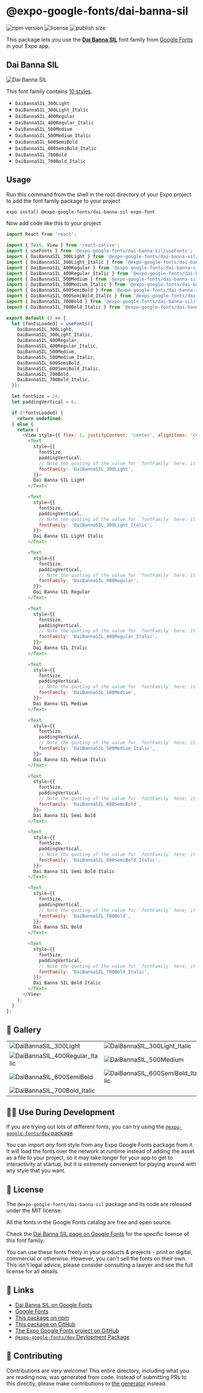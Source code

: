 # @expo-google-fonts/dai-banna-sil

![npm version](https://flat.badgen.net/npm/v/@expo-google-fonts/dai-banna-sil)
![license](https://flat.badgen.net/github/license/expo/google-fonts)
![publish size](https://flat.badgen.net/packagephobia/install/@expo-google-fonts/dai-banna-sil)

This package lets you use the [**Dai Banna SIL**](https://fonts.google.com/specimen/Dai+Banna+SIL) font family from [Google Fonts](https://fonts.google.com/) in your Expo app.

## Dai Banna SIL

![Dai Banna SIL](./font-family.png)

This font family contains [10 styles](#-gallery).

- `DaiBannaSIL_300Light`
- `DaiBannaSIL_300Light_Italic`
- `DaiBannaSIL_400Regular`
- `DaiBannaSIL_400Regular_Italic`
- `DaiBannaSIL_500Medium`
- `DaiBannaSIL_500Medium_Italic`
- `DaiBannaSIL_600SemiBold`
- `DaiBannaSIL_600SemiBold_Italic`
- `DaiBannaSIL_700Bold`
- `DaiBannaSIL_700Bold_Italic`

## Usage

Run this command from the shell in the root directory of your Expo project to add the font family package to your project
```sh
expo install @expo-google-fonts/dai-banna-sil expo-font
```

Now add code like this to your project
```js
import React from 'react';

import { Text, View } from 'react-native';
import { useFonts } from '@expo-google-fonts/dai-banna-sil/useFonts';
import { DaiBannaSIL_300Light } from '@expo-google-fonts/dai-banna-sil/300Light';
import { DaiBannaSIL_300Light_Italic } from '@expo-google-fonts/dai-banna-sil/300Light_Italic';
import { DaiBannaSIL_400Regular } from '@expo-google-fonts/dai-banna-sil/400Regular';
import { DaiBannaSIL_400Regular_Italic } from '@expo-google-fonts/dai-banna-sil/400Regular_Italic';
import { DaiBannaSIL_500Medium } from '@expo-google-fonts/dai-banna-sil/500Medium';
import { DaiBannaSIL_500Medium_Italic } from '@expo-google-fonts/dai-banna-sil/500Medium_Italic';
import { DaiBannaSIL_600SemiBold } from '@expo-google-fonts/dai-banna-sil/600SemiBold';
import { DaiBannaSIL_600SemiBold_Italic } from '@expo-google-fonts/dai-banna-sil/600SemiBold_Italic';
import { DaiBannaSIL_700Bold } from '@expo-google-fonts/dai-banna-sil/700Bold';
import { DaiBannaSIL_700Bold_Italic } from '@expo-google-fonts/dai-banna-sil/700Bold_Italic';

export default () => {
  let [fontsLoaded] = useFonts({
    DaiBannaSIL_300Light,
    DaiBannaSIL_300Light_Italic,
    DaiBannaSIL_400Regular,
    DaiBannaSIL_400Regular_Italic,
    DaiBannaSIL_500Medium,
    DaiBannaSIL_500Medium_Italic,
    DaiBannaSIL_600SemiBold,
    DaiBannaSIL_600SemiBold_Italic,
    DaiBannaSIL_700Bold,
    DaiBannaSIL_700Bold_Italic,
  });

  let fontSize = 24;
  let paddingVertical = 6;

  if (!fontsLoaded) {
    return undefined;
  } else {
    return (
      <View style={{ flex: 1, justifyContent: 'center', alignItems: 'center' }}>
        <Text
          style={{
            fontSize,
            paddingVertical,
            // Note the quoting of the value for `fontFamily` here; it expects a string!
            fontFamily: 'DaiBannaSIL_300Light',
          }}>
          Dai Banna SIL Light
        </Text>

        <Text
          style={{
            fontSize,
            paddingVertical,
            // Note the quoting of the value for `fontFamily` here; it expects a string!
            fontFamily: 'DaiBannaSIL_300Light_Italic',
          }}>
          Dai Banna SIL Light Italic
        </Text>

        <Text
          style={{
            fontSize,
            paddingVertical,
            // Note the quoting of the value for `fontFamily` here; it expects a string!
            fontFamily: 'DaiBannaSIL_400Regular',
          }}>
          Dai Banna SIL Regular
        </Text>

        <Text
          style={{
            fontSize,
            paddingVertical,
            // Note the quoting of the value for `fontFamily` here; it expects a string!
            fontFamily: 'DaiBannaSIL_400Regular_Italic',
          }}>
          Dai Banna SIL Italic
        </Text>

        <Text
          style={{
            fontSize,
            paddingVertical,
            // Note the quoting of the value for `fontFamily` here; it expects a string!
            fontFamily: 'DaiBannaSIL_500Medium',
          }}>
          Dai Banna SIL Medium
        </Text>

        <Text
          style={{
            fontSize,
            paddingVertical,
            // Note the quoting of the value for `fontFamily` here; it expects a string!
            fontFamily: 'DaiBannaSIL_500Medium_Italic',
          }}>
          Dai Banna SIL Medium Italic
        </Text>

        <Text
          style={{
            fontSize,
            paddingVertical,
            // Note the quoting of the value for `fontFamily` here; it expects a string!
            fontFamily: 'DaiBannaSIL_600SemiBold',
          }}>
          Dai Banna SIL Semi Bold
        </Text>

        <Text
          style={{
            fontSize,
            paddingVertical,
            // Note the quoting of the value for `fontFamily` here; it expects a string!
            fontFamily: 'DaiBannaSIL_600SemiBold_Italic',
          }}>
          Dai Banna SIL Semi Bold Italic
        </Text>

        <Text
          style={{
            fontSize,
            paddingVertical,
            // Note the quoting of the value for `fontFamily` here; it expects a string!
            fontFamily: 'DaiBannaSIL_700Bold',
          }}>
          Dai Banna SIL Bold
        </Text>

        <Text
          style={{
            fontSize,
            paddingVertical,
            // Note the quoting of the value for `fontFamily` here; it expects a string!
            fontFamily: 'DaiBannaSIL_700Bold_Italic',
          }}>
          Dai Banna SIL Bold Italic
        </Text>
      </View>
    );
  }
};

```

## 🔡 Gallery


||||
|-|-|-|
|![DaiBannaSIL_300Light](.//300Light/DaiBannaSIL_300Light.ttf.png)|![DaiBannaSIL_300Light_Italic](.//300Light_Italic/DaiBannaSIL_300Light_Italic.ttf.png)|![DaiBannaSIL_400Regular](.//400Regular/DaiBannaSIL_400Regular.ttf.png)||
|![DaiBannaSIL_400Regular_Italic](.//400Regular_Italic/DaiBannaSIL_400Regular_Italic.ttf.png)|![DaiBannaSIL_500Medium](.//500Medium/DaiBannaSIL_500Medium.ttf.png)|![DaiBannaSIL_500Medium_Italic](.//500Medium_Italic/DaiBannaSIL_500Medium_Italic.ttf.png)||
|![DaiBannaSIL_600SemiBold](.//600SemiBold/DaiBannaSIL_600SemiBold.ttf.png)|![DaiBannaSIL_600SemiBold_Italic](.//600SemiBold_Italic/DaiBannaSIL_600SemiBold_Italic.ttf.png)|![DaiBannaSIL_700Bold](.//700Bold/DaiBannaSIL_700Bold.ttf.png)||
|![DaiBannaSIL_700Bold_Italic](.//700Bold_Italic/DaiBannaSIL_700Bold_Italic.ttf.png)||||


## 👩‍💻 Use During Development

If you are trying out lots of different fonts, you can try using the [`@expo-google-fonts/dev` package](https://github.com/expo/google-fonts/tree/master/font-packages/dev#readme).

You can import *any* font style from any Expo Google Fonts package from it. It will load the fonts
over the network at runtime instead of adding the asset as a file to your project, so it may take longer
for your app to get to interactivity at startup, but it is extremely convenient
for playing around with any style that you want.

## 📖 License

The `@expo-google-fonts/dai-banna-sil` package and its code are released under the MIT license.

All the fonts in the Google Fonts catalog are free and open source.

Check the [Dai Banna SIL page on Google Fonts](https://fonts.google.com/specimen/Dai+Banna+SIL) for the specific license of this font family.

You can use these fonts freely in your products & projects - print or digital, commercial or otherwise. However, you can't sell the fonts on their own. This isn't legal advice, please consider consulting a lawyer and see the full license for all details.

## 🔗 Links

- [Dai Banna SIL on Google Fonts](https://fonts.google.com/specimen/Dai+Banna+SIL)
- [Google Fonts](https://fonts.google.com/)
- [This package on npm](https://www.npmjs.com/package/@expo-google-fonts/dai-banna-sil)
- [This package on GitHub](https://github.com/expo/google-fonts/tree/master/font-packages/dai-banna-sil)
- [The Expo Google Fonts project on GitHub](https://github.com/expo/google-fonts)
- [`@expo-google-fonts/dev` Devlopment Package](https://github.com/expo/google-fonts/tree/master/font-packages/dev)

## 🤝 Contributing

Contributions are very welcome! This entire directory, including what you are reading now, was generated from code. Instead of submitting PRs to this directly, please make contributions to [the generator](https://github.com/expo/google-fonts/tree/master/packages/generator) instead.
